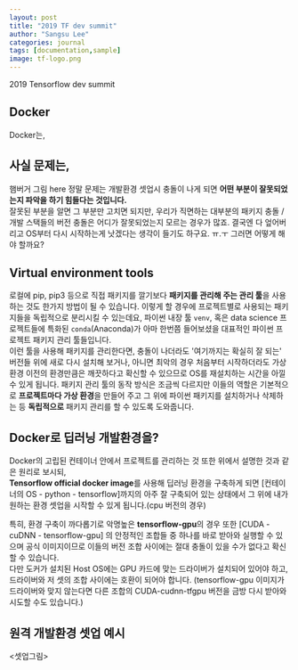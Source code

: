 ```yaml
---
layout: post
title: "2019 TF dev summit"
author: "Sangsu Lee"
categories: journal
tags: [documentation,sample]
image: tf-logo.png
---
```


2019 Tensorflow dev summit

## Docker
Docker는, 

## 사실 문제는,
햄버거 그림 here
정말 문제는 개발환경 셋업시 충돌이 나게 되면 **어떤 부분이 잘못되었는지 파악을 하기 힘들다는 것입니다.**  
잘못된 부분을 알면 그 부분만 고치면 되지만, 우리가 직면하는 대부분의 패키지 충돌 / 개발 스택들의 버전 충돌은 
어디가 잘못되었는지 모르는 경우가 많죠.  결국엔 다 엎어버리고 OS부터 다시 시작하는게 낫겠다는 생각이 들기도 하구요. ㅠ.ㅜ
그러면 어떻게 해야 할까요? 

## Virtual environment tools
로컬에 pip, pip3 등으로 직접 패키지를 깔기보다 **패키지를 관리해 주는 관리 툴**을 사용하는 것도
한가지 방법이 될 수 있습니다. 이렇게 할 경우에 프로젝트별로 사용되는 패키지들을 독립적으로 분리시킬 수 있는데요,
파이썬 내장 툴 `venv`, 혹은 data science 프로젝트들에 특화된 `conda`(Anaconda)가
아마 한번쯤 들어보셨을 대표적인 파이썬 프로젝트 패키지 관리 툴들입니다.  
이런 툴을 사용해 패키지를 관리한다면, 충돌이 나더라도 '여기까지는 확실히 잘 되는' 버전들 위에 새로 다시 설치해 보거나,
아니면 최악의 경우 처음부터 시작하더라도 가상환경 이전의 환경만큼은 깨끗하다고 확신할 수 있으므로
OS를 재설치하는 시간을 아낄 수 있게 됩니다. 패키지 관리 툴의 동작 방식은 조금씩 다르지만 이들의 역할은 기본적으로 **프로젝트마다 가상 환경**을 만들어 주고 그 위에 파이썬 패키지를 설치하거나 삭제하는 등
**독립적으로** 패키지 관리를 할 수 있도록 도와줍니다.

## Docker로 딥러닝 개발환경을?
Docker의 고립된 컨테이너 안에서 프로젝트를 관리하는 것 또한 위에서 설명한 것과 같은 원리로 보시되,  
**Tensorflow official docker image**를 사용해 딥러닝 환경을 구축하게 되면 [컨테이너의 OS - python - tensorflow]까지의
아주 잘 구축되어 있는 상태에서 그 위에 내가 원하는 환경 셋업을 시작할 수 있게 됩니다.(cpu 버전의 경우)  

특히, 환경 구축이 까다롭기로 악명높은 **tensorflow-gpu**의 경우 또한 [CUDA - cuDNN - tensorflow-gpu] 
의 안정적인 조합들 중 하나를 바로 받아와 실행할 수 있으며 공식 이미지이므로 이들의 버전 조합 사이에는 절대 충돌이 있을 수가 없다고 확신할 수 있습니다.  
다만 도커가 설치된 Host OS에는 GPU 카드에 맞는 드라이버가 설치되어 있어야 하고, 드라이버와 저 셋의 조합 사이에는 호환이 되어야 합니다.
(tensorflow-gpu 이미지가 드라이버와 맞지 않는다면 다른 조합의 CUDA-cudnn-tfgpu 버전을 금방 다시 받아와 시도할 수도 있습니다.)


## 원격 개발환경 셋업 예시
<셋업그림>  


